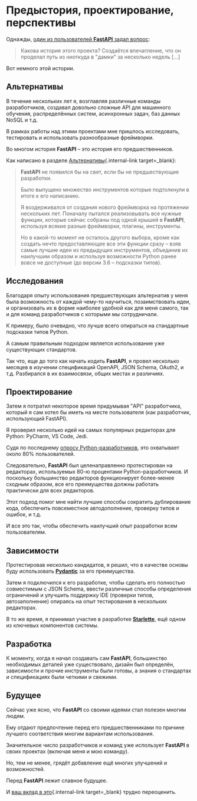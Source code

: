 # Предыстория, проектирование, перспективы

Однажды, <a href="https://github.com/tiangolo/fastapi/issues/3#issuecomment-454956920" class="external-link" target="_blank">один из пользователей **FastAPI** задал вопрос</a>:

> Какова история этого проекта? Создаётся впечатление, что он проделал путь из ниоткуда в "дамки" за несколько недель [...]

Вот немного этой истории.

## Альтернативы

В течение нескольких лет я, возглавляя различные команды разработчиков, создавал довольно сложные API для машинного обучения, распределённых систем, асинхронных задач, баз данных NoSQL и т.д.

В рамках работы над этими проектами мне пришлось исследовать, тестировать и использовать разнообразные фреймворки.

Во многом история **FastAPI** – это история его предшественников.

Как написано в разделе [Альтернативы](alternatives.md){.internal-link target=_blank}:

<blockquote markdown="1">

**FastAPI** не появился бы на свет, если бы не предшествующие разработки.

Было выпущено множество инструментов которые подтолкнули в итоге к его написанию.

Я воздерживался от создания нового фреймворка на протяжении нескольких лет. Поначалу пытался реализовывать все нужные функции, которые сейчас собраны под одной крышей в **FastAPI**, используя всякие разные фреймворки, плагины, инструменты.

Но в какой-то момент не осталось другого выбора, кроме как создать нечто предоставляющее все эти функции сразу – взяв самые лучшие идеи из предыдущих инструментов, объединив их наилучшим образом и используя возможности Python ранее вовсе не доступные (до версии 3.6 – подсказки типов).

</blockquote>

## Исследования

Благодаря опыту использования предшествующих альтернатив у меня была возможность от каждой чему-то научиться, позаимствовать идеи, и организовать их в форме наиболее удобной как для меня самого, так и для команд разработчиков с которыми мы сотрудничали.

К примеру, было очевидно, что лучше всего опираться на стандартные подсказки типов Python.

А самым правильным подходом является использование уже существующих стандартов.

Так что, еще до того как начать кодить **FastAPI**, я провел несколько месяцев в изучении спецификаций OpenAPI, JSON Schema, OAuth2, и т.д. Разбирался в их взаимосвязи, общих местах и различиях. 

## Проектирование

Затем я потратил некоторое время придумывая "API" разработчика, который я сам хотел бы иметь на месте пользователя (как разработчик, использующий FastAPI).

Я проверил несколько идей на самых популярных редакторах для Python: PyCharm, VS Code, Jedi.

Судя по последнему <a href="https://www.jetbrains.com/research/python-developers-survey-2018/#development-tools" class="external-link" target="_blank">опросу Python-разработчиков</a>, это охватывает около 80% пользователей.

Следовательно, **FastAPI** был целенаправленно протестирован на редакторах, используемых 80-ю процентами Python-разработчиков. И поскольку большинство редакторов функционирует более-менее сходным образом, все его преимущества должны работать практически для всех редакторов.

Этот подход помог мне найти лучшие способы сократить дублирование кода, обеспечить повсеместное автодополнение, проверку типов и ошибок, и т.д.

И все это так, чтобы обеспечить наилучший опыт разработки всем пользователям.

## Зависимости

Протестировав несколько кандидатов, я решил, что в качестве основы буду использовать <a href="https://pydantic-docs.helpmanual.io/" class="external-link" target="_blank">**Pydantic**</a> за его преимущества.

Затем я подключился к его разработке, чтобы сделать его полностью совместимым с JSON Schema, ввести различные способы определения ограничений и улучшить поддержку IDE (проверки типов, автозаполнение) опираясь на опыт тестирования в нескольких редакторах.

В то же время, я принимал участие в разработке <a href="https://www.starlette.io/" class="external-link" target="_blank">**Starlette**</a>, ещё одном из ключевых компонентов системы.

## Разработка

К моменту, когда я начал создавать сам **FastAPI**, большинство необходимых деталей уже существовало, дизайн был определён, зависимости и прочие инструменты были готовы, а знания о стандартах и спецификациях были четкими и свежими.

## Будущее

Сейчас уже ясно, что **FastAPI** со своими идеями стал полезен многим людям.

Ему отдают предпочтение перед его предшественниками по причине лучшего соответствия многим вариантам использования.

Значительное число разработчиков и команд уже использует **FastAPI** в своих проектах (включая меня и мою команду).

Но, тем не менее, грядёт добавление ещё многих улучшений и возможностей.

Перед **FastAPI** лежит славное будущее.

И [ваш вклад в это](help-fastapi.md){.internal-link target=_blank} трудно переоценить.

